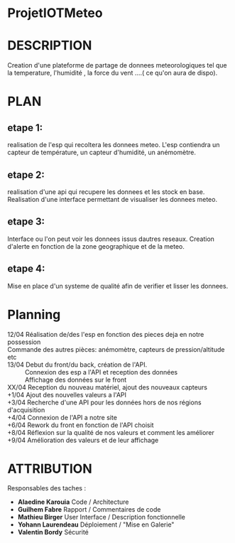 # ProjetIOTMeteo


# DESCRIPTION

Creation d'une plateforme de partage de donnees meteorologiques tel que la temperature, l'humidité , la force du vent ....( ce qu'on aura de dispo).

# PLAN

## etape 1:
realisation de l'esp qui recoltera les donnees meteo. L'esp contiendra un capteur de température, un capteur d'humidité, un anémomètre.

## etape 2:
realisation d'une api qui recupere les donnees et les stock en base.
Realisation d'une interface permettant de visualiser les donnees meteo.

## etape 3:
Interface ou l'on peut voir les donnees issus dautres reseaux.
Creation d'alerte en fonction de la zone geographique et de la meteo.

## etape 4:
Mise en place d'un systeme de qualité afin de verifier et lisser les donnees.

# Planning

12/04 Réalisation de/des l'esp en fonction des pieces deja en notre possession <br>
      Commande des autres pièces: anémomètre, capteurs de pression/altitude etc <br>
13/04 Debut du front/du back, création de l'API. <br>
&nbsp;&nbsp;&nbsp;&nbsp;&nbsp;&nbsp;&nbsp;&nbsp;&nbsp;  Connexion des esp a l'API et reception des données <br>
&nbsp;&nbsp;&nbsp;&nbsp;&nbsp;&nbsp;&nbsp;&nbsp;&nbsp;  Affichage des données sur le front <br>
XX/04 Reception du nouveau matériel, ajout des nouveaux capteurs <br>
+1/04 Ajout des nouvelles valeurs a l'API <br>
+3/04 Recherche d'une API pour les données hors de nos régions d'acquisition <br>
+4/04 Connexion de l'API a notre site <br>
+6/04 Rework du front en fonction de l'API choisit <br>
+8/04 Réflexion sur la qualité de nos valeurs et comment les améliorer <br>
+9/04 Amélioration des valeurs et de leur affichage


# ATTRIBUTION

Responsables des taches : 
- **Alaedine Karouia** Code / Architecture
- **Guilhem Fabre** Rapport / Commentaires de code
- **Mathieu Birger** User Interface / Description fonctionnelle
- **Yohann Laurendeau** Déploiement / "Mise en Galerie"
- **Valentin Bordy** Sécurité
